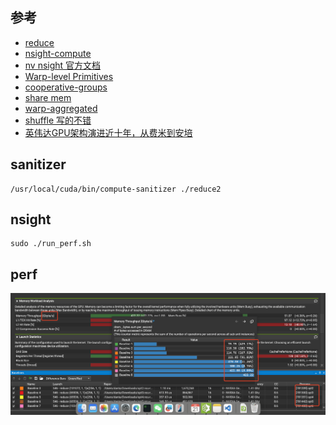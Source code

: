## 参考

* [reduce](https://zhuanlan.zhihu.com/p/426978026)
* [nsight-compute](https://zhuanlan.zhihu.com/p/662012270)
* [nv nsight 官方文档](https://docs.nvidia.com/nsight-compute/NsightCompute/index.html)
* [Warp-level Primitives](https://developer.nvidia.com/blog/using-cuda-warp-level-primitives/)
* [cooperative-groups](https://developer.nvidia.com/blog/cooperative-groups/)
* [share mem](https://developer.nvidia.com/blog/using-shared-memory-cuda-cc/)
* [warp-aggregated](https://developer.nvidia.com/blog/parallelforall/cuda-pro-tip-optimized-filtering-warp-aggregated-atomics/)
* [shuffle 写的不错](https://zhuanlan.zhihu.com/p/669957986)
* [英伟达GPU架构演进近十年，从费米到安培](https://zhuanlan.zhihu.com/p/413145211)

## sanitizer

```
/usr/local/cuda/bin/compute-sanitizer ./reduce2
```
## nsight

```
sudo ./run_perf.sh
```

## perf
![alt text](1/perf/image.png)